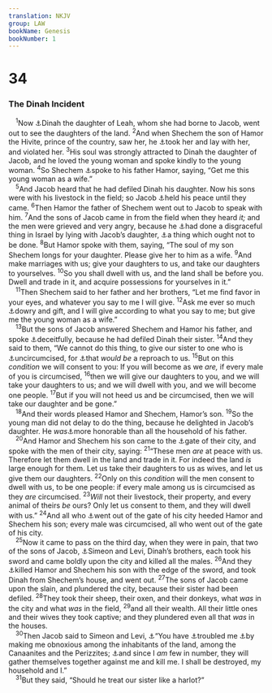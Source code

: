 ```yaml
---
translation: NKJV
group: LAW
bookName: Genesis 
bookNumber: 1
---
```


<div class="title"><h1>34</h1><h3>The Dinah Incident</h3></div>
<span class="verse sa_34_1"> <sup>1</sup>Now <a data-toggle="tooltip" data-placement="bottom" title="Gen. 30:21">⚓</a>Dinah the daughter of Leah, whom she had borne to Jacob, went out to see the daughters of the land. </span>
<span class="verse sa_34_2"><sup>2</sup>And when Shechem the son of Hamor the Hivite, prince of the country, saw her, he <a data-toggle="tooltip" data-placement="bottom" title="Gen. 20:2">⚓</a>took her and lay with her, and violated her. </span>
<span class="verse sa_34_3"><sup>3</sup>His soul was strongly attracted to Dinah the daughter of Jacob, and he loved the young woman and spoke kindly to the young woman. </span>
<span class="verse sa_34_4"><sup>4</sup>So Shechem <a data-toggle="tooltip" data-placement="bottom" title="Judg. 14:2">⚓</a>spoke to his father Hamor, saying, “Get me this young woman as a wife.”<br/></span>
<span class="verse sa_34_5"> <sup>5</sup>And Jacob heard that he had defiled Dinah his daughter. Now his sons were with his livestock in the field; so Jacob <a data-toggle="tooltip" data-placement="bottom" title="2 Sam. 13:22">⚓</a>held his peace until they came. </span>
<span class="verse sa_34_6"><sup>6</sup>Then Hamor the father of Shechem went out to Jacob to speak with him. </span>
<span class="verse sa_34_7"><sup>7</sup>And the sons of Jacob came in from the field when they heard <i>it;</i> and the men were grieved and very angry, because he <a data-toggle="tooltip" data-placement="bottom" title="Deut. 22:20–30; Josh. 7:15; Judg. 20:6">⚓</a>had done a disgraceful thing in Israel by lying with Jacob’s daughter, <a data-toggle="tooltip" data-placement="bottom" title="Deut. 23:17; 2 Sam. 13:12">⚓</a>a thing which ought not to be done. </span>
<span class="verse sa_34_8"><sup>8</sup>But Hamor spoke with them, saying, “The soul of my son Shechem longs for your daughter. Please give her to him as a wife. </span>
<span class="verse sa_34_9"><sup>9</sup>And make marriages with us; give your daughters to us, and take our daughters to yourselves. </span>
<span class="verse sa_34_10"><sup>10</sup>So you shall dwell with us, and the land shall be before you. Dwell and trade in it, and acquire possessions for yourselves in it.”<br/></span>
<span class="verse sa_34_11"> <sup>11</sup>Then Shechem said to her father and her brothers, “Let me find favor in your eyes, and whatever you say to me I will give. </span>
<span class="verse sa_34_12"><sup>12</sup>Ask me ever so much <a data-toggle="tooltip" data-placement="bottom" title="Ex. 22:16, 17; Deut. 22:29">⚓</a>dowry and gift, and I will give according to what you say to me; but give me the young woman as a wife.”<br/></span>
<span class="verse sa_34_13"> <sup>13</sup>But the sons of Jacob answered Shechem and Hamor his father, and spoke <a data-toggle="tooltip" data-placement="bottom" title="Gen. 31:7; Ex. 8:29">⚓</a>deceitfully, because he had defiled Dinah their sister. </span>
<span class="verse sa_34_14"><sup>14</sup>And they said to them, “We cannot do this thing, to give our sister to one who is <a data-toggle="tooltip" data-placement="bottom" title="Ex. 12:48">⚓</a>uncircumcised, for <a data-toggle="tooltip" data-placement="bottom" title="Josh. 5:2–9">⚓</a>that <i>would</i> <i>be</i> a reproach to us. </span>
<span class="verse sa_34_15"><sup>15</sup>But on this <i>condition</i> we will consent to you: If you will become as we <i>are,</i> if every male of you is circumcised, </span>
<span class="verse sa_34_16"><sup>16</sup>then we will give our daughters to you, and we will take your daughters to us; and we will dwell with you, and we will become one people. </span>
<span class="verse sa_34_17"><sup>17</sup>But if you will not heed us and be circumcised, then we will take our daughter and be gone.”<br/></span>
<span class="verse sa_34_18"> <sup>18</sup>And their words pleased Hamor and Shechem, Hamor’s son. </span>
<span class="verse sa_34_19"><sup>19</sup>So the young man did not delay to do the thing, because he delighted in Jacob’s daughter. He <i>was</i><a data-toggle="tooltip" data-placement="bottom" title="1 Chr. 4:9">⚓</a>more honorable than all the household of his father.<br/></span>
<span class="verse sa_34_20"> <sup>20</sup>And Hamor and Shechem his son came to the <a data-toggle="tooltip" data-placement="bottom" title="Gen. 19:1; 23:10; Ruth 4:1, 11; 2 Sam. 15:2">⚓</a>gate of their city, and spoke with the men of their city, saying: </span>
<span class="verse sa_34_21"><sup>21</sup>“These men <i>are</i> at peace with us. Therefore let them dwell in the land and trade in it. For indeed the land <i>is</i> large enough for them. Let us take their daughters to us as wives, and let us give them our daughters. </span>
<span class="verse sa_34_22"><sup>22</sup>Only on this <i>condition</i> will the men consent to dwell with us, to be one people: if every male among us is circumcised as they <i>are</i> circumcised. </span>
<span class="verse sa_34_23"><sup>23</sup><i>Will</i> not their livestock, their property, and every animal of theirs <i>be</i> ours? Only let us consent to them, and they will dwell with us.” </span>
<span class="verse sa_34_24"><sup>24</sup>And all who <a data-toggle="tooltip" data-placement="bottom" title="Gen. 23:10, 18">⚓</a>went out of the gate of his city heeded Hamor and Shechem his son; every male was circumcised, all who went out of the gate of his city.<br/></span>
<span class="verse sa_34_25"> <sup>25</sup>Now it came to pass on the third day, when they were in pain, that two of the sons of Jacob, <a data-toggle="tooltip" data-placement="bottom" title="Gen. 29:33, 34; 42:24; 49:5–7">⚓</a>Simeon and Levi, Dinah’s brothers, each took his sword and came boldly upon the city and killed all the males. </span>
<span class="verse sa_34_26"><sup>26</sup>And they <a data-toggle="tooltip" data-placement="bottom" title="Gen. 49:5, 6">⚓</a>killed Hamor and Shechem his son with the edge of the sword, and took Dinah from Shechem’s house, and went out. </span>
<span class="verse sa_34_27"><sup>27</sup>The sons of Jacob came upon the slain, and plundered the city, because their sister had been defiled. </span>
<span class="verse sa_34_28"><sup>28</sup>They took their sheep, their oxen, and their donkeys, what <i>was</i> in the city and what <i>was</i> in the field, </span>
<span class="verse sa_34_29"><sup>29</sup>and all their wealth. All their little ones and their wives they took captive; and they plundered even all that <i>was</i> in the houses.<br/></span>
<span class="verse sa_34_30"> <sup>30</sup>Then Jacob said to Simeon and Levi, <a data-toggle="tooltip" data-placement="bottom" title="Gen. 49:6">⚓</a>“You have <a data-toggle="tooltip" data-placement="bottom" title="Josh. 7:25">⚓</a>troubled me <a data-toggle="tooltip" data-placement="bottom" title="Ex. 5:21; 1 Sam. 13:4; 2 Sam. 10:6">⚓</a>by making me obnoxious among the inhabitants of the land, among the Canaanites and the Perizzites; <a data-toggle="tooltip" data-placement="bottom" title="Gen. 46:26, 27; Deut. 4:27; 1 Chr. 16:19; Ps. 105:12">⚓</a>and since I <i>am</i> few in number, they will gather themselves together against me and kill me. I shall be destroyed, my household and I.”<br/></span>
<span class="verse sa_34_31"> <sup>31</sup>But they said, “Should he treat our sister like a harlot?”<br/></span>
